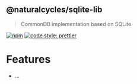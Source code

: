 ## @naturalcycles/sqlite-lib

> CommonDB implementation based on SQLite

[![npm](https://img.shields.io/npm/v/@naturalcycles/sqlite-lib/latest.svg)](https://www.npmjs.com/package/@naturalcycles/sqlite-lib)
[![code style: prettier](https://img.shields.io/badge/code_style-prettier-ff69b4.svg?style=flat-square)](https://github.com/prettier/prettier)

# Features

- ...

